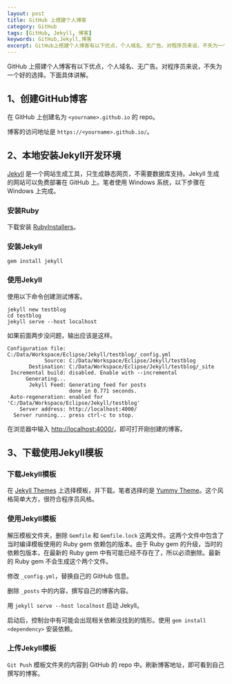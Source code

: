 ```yaml
---
layout: post
title: GitHub 上搭建个人博客
category: GitHub
tags: [GitHub, Jekyll, 博客]
keywords: GitHub,Jekyll,博客
excerpt: GitHub上搭建个人博客有以下优点，个人域名、无广告。对程序员来说，不失为一个好的选择。
---
```


GitHub 上搭建个人博客有以下优点，个人域名、无广告。对程序员来说，不失为一个好的选择。下面具体讲解。

## 1、创建GitHub博客

在 GitHub 上创建名为 `<yourname>.github.io` 的 repo。

博客的访问地址是 `https://<yourname>.github.io/`。

## 2、本地安装Jekyll开发环境

[Jekyll](https://jekyllrb.com/) 是一个网站生成工具，只生成静态网页，不需要数据库支持。Jekyll 生成的网站可以免费部署在 GitHub 上。笔者使用 Windows 系统，以下步骤在 Windows 上完成。

### 安装Ruby

下载安装 [RubyInstallers](https://rubyinstaller.org/)。

### 安装Jekyll
```
gem install jekyll
```

### 使用Jekyll

使用以下命令创建测试博客。

```
jekyll new testblog
cd testblog
jekyll serve --host localhost
```

如果前面两步没问题，输出应该是这样。

```
Configuration file: C:/Data/Workspace/Eclipse/Jekyll/testblog/_config.yml
            Source: C:/Data/Workspace/Eclipse/Jekyll/testblog
       Destination: C:/Data/Workspace/Eclipse/Jekyll/testblog/_site
 Incremental build: disabled. Enable with --incremental
      Generating...
       Jekyll Feed: Generating feed for posts
                    done in 0.771 seconds.
 Auto-regeneration: enabled for 'C:/Data/Workspace/Eclipse/Jekyll/testblog'
    Server address: http://localhost:4000/
  Server running... press ctrl-c to stop.
```

在浏览器中输入 [http://localhost:4000/](http://localhost:4000/)，即可打开刚创建的博客。

## 3、下载使用Jekyll模板

### 下载Jekyll模板

在 [Jekyll Themes](http://jekyllthemes.org/) 上选择模板，并下载。笔者选择的是 [Yummy Theme](http://jekyllthemes.org/themes/yummy-theme/)。这个风格简单大方，很符合程序员风格。

### 使用Jekyll模板

解压模板文件夹，删除 `Gemfile` 和 `Gemfile.lock` 这两文件。这两个文件中包含了当时编译模板使用的 Ruby gem 依赖包的版本。由于 Ruby gem 的升级，当时的依赖包版本，在最新的 Ruby gem 中有可能已经不存在了，所以必须删除。最新的 Ruby gem 不会生成这个两个文件。

修改 `_config.yml`，替换自己的 GitHub 信息。

删除 `_posts` 中的内容，撰写自己的博客内容。

用 `jekyll serve --host localhost` 启动 Jekyll。

启动后，控制台中有可能会出现相关依赖没找到的情形。使用 `gem install <dependency>` 安装依赖。

### 上传Jekyll模板

`Git Push` 模板文件夹的内容到 GitHub 的 repo 中。刷新博客地址，即可看到自己撰写的博客。
